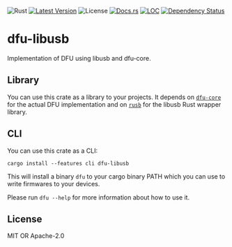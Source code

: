 ![Rust](https://github.com/dfu-rs/dfu-libusb/workflows/main/badge.svg)
[![Latest Version](https://img.shields.io/crates/v/dfu-libusb.svg)](https://crates.io/crates/dfu-libusb)
![License](https://img.shields.io/crates/l/dfu-libusb)
[![Docs.rs](https://docs.rs/dfu-libusb/badge.svg)](https://docs.rs/dfu-libusb)
[![LOC](https://tokei.rs/b1/github/dfu-rs/dfu-libusb)](https://github.com/dfu-rs/dfu-libusb)
[![Dependency Status](https://deps.rs/repo/github/dfu-rs/dfu-libusb/status.svg)](https://deps.rs/repo/github/dfu-rs/dfu-libusb)

dfu-libusb
==========

Implementation of DFU using libusb and dfu-core.

Library
-------

You can use this crate as a library to your projects. It depends on
[`dfu-core`](https://github.com/dfu-rs/dfu-core)
for the actual DFU implementation and on
[`rusb`](https://github.com/a1ien/rusb)
for the libusb Rust wrapper library.

CLI
---

You can use this crate as a CLI:

```
cargo install --features cli dfu-libusb
```

This will install a binary `dfu` to your cargo binary PATH which you can use to
write firmwares to your devices.

Please run `dfu --help` for more information about how to use it.

License
-------

MIT OR Apache-2.0
